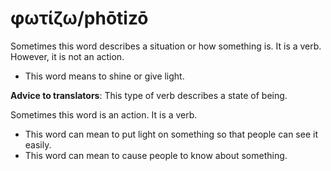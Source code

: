 # φωτίζω/phōtizō
Sometimes this word describes a situation or how something is. It is a verb. However, it is not an action.
* This word means to shine or give light.

**Advice to translators**: This type of verb describes a state of being. 

Sometimes this word is an action. It is a verb.
* This word can mean to put light on something so that people can see it easily.
* This word can mean to cause people to know about something.
